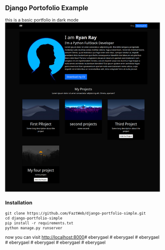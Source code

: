 ## Django Portofolio Example

this is a basic portfolio in dark mode
![](./screenshot.png)

### Installation

```
git clone https://github.com/FaztWeb/django-portfolio-simple.git
cd django-portfolio-simple
pip install -r requirements.txt
python manage.py runserver
```

now you can visit <a href="http://localhost:8000" target="_blank">http://localhost:8000</a>#   e b e r y g a e l 
 
 #   e b e r y g a e l 
 
 #   e b e r y g a e l 
 
 #   e b e r y g a e l 
 
 #   e b e r y g a e l 
 
 #   e b e r y g a e l 
 
 #   e b e r y g a e l 
 
 